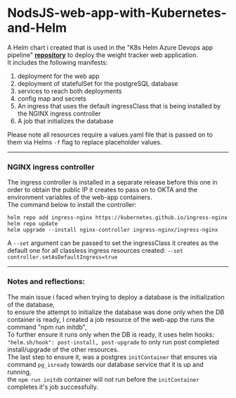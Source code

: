 # NodsJS-web-app-with-Kubernetes-and-Helm

A Helm chart i created that is used in the "K8s Helm Azure Devops app pipeline" **<a href="https://github.com/sincros121/K8s-Helm-Azure-Devops-app-pipeline.git" title="">repository</a>** to deploy the weight tracker web application.<br>
It includes the following manifests:
1. deployment for the web app 
2. deployment of statefulSet for the postgreSQL database
3. services to reach both deployments
4. config map and secrets
5. An ingress that uses the default ingressClass that is being installed by the NGINX ingress controller
6. A job that initializes the database

Please note all resources require a values.yaml file that is passed on to them via Helms `-f` flag to replace placeholder values.<br>

---
### NGINX ingress controller
The ingress controller is installed in a separate release before this one in order to obtain the public IP it creates to pass on to OKTA and the environment variables of the web-app containers.<br>
The command below to install the controller:<br>
```
helm repo add ingress-nginx https://kubernetes.github.io/ingress-nginx
helm repo update
helm upgrade --install nginx-controller ingress-nginx/ingress-nginx
```
A `--set` argument can be passed to set the ingressClass it creates as the default one for all classless ingress resources created:
`--set controller.setAsDefaultIngress=true`

---

### Notes and reflections:
The main issue i faced when trying to deploy a database is the initialization of the database,<br>
to ensure the attempt to initialize the database was done only when the DB container is ready, I created a job resource of the web-app the runs the command "npm run initdb",<br>
To further ensure it runs only when the DB is ready, it uses helm hooks: `"helm.sh/hook": post-install, post-upgrade` to only run post completed install/upgrade of the other resources.<br>
The last step to ensure it, was a postgres `initContainer` that ensures via command `pg_isready` towards our database service that it is up and running,<br>
the `npm run initdb` container will not run before the `initContainer` completes it's job successfully.
